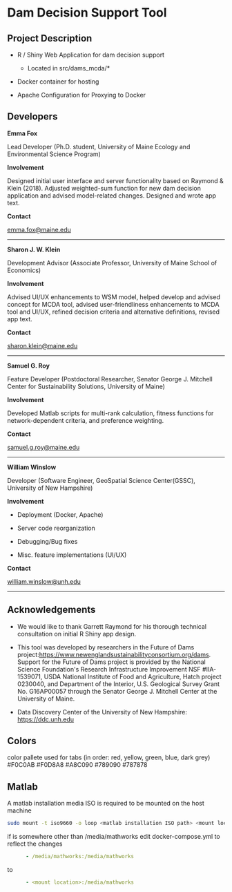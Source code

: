 Dam Decision Support Tool
==========================

Project Description
--------------------------

* R / Shiny Web Application for dam decision support


	+ Located in src/dams_mcda/*


* Docker container for hosting


* Apache Configuration for Proxying to Docker


Developers
-------------------------

**Emma Fox**

Lead Developer (Ph.D. student, University of Maine Ecology and Environmental Science Program)

**Involvement**

Designed initial user interface and server functionality based on Raymond & Klein (2018). Adjusted weighted-sum function for new dam decision application and advised model-related changes. Designed and wrote app text. 

**Contact**

<emma.fox@maine.edu>

***

**Sharon J. W. Klein**

Development Advisor (Associate Professor, University of Maine School of Economics)

**Involvement**

Advised UI/UX enhancements to WSM model, helped develop and advised concept for MCDA tool, advised user-friendliness enhancements to MCDA tool and UI/UX, refined decision criteria and alternative definitions, revised app text.

**Contact**

<sharon.klein@maine.edu>

***

**Samuel G. Roy**

Feature Developer (Postdoctoral Researcher, Senator George J. Mitchell Center for Sustainability Solutions, University of Maine)

**Involvement**

Developed Matlab scripts for multi-rank calculation, fitness functions for network-dependent criteria, and preference weighting.

**Contact**

<samuel.g.roy@maine.edu>

***

**William Winslow**

Developer (Software Engineer, GeoSpatial Science Center(GSSC), University of New Hampshire)

**Involvement**

* Deployment (Docker, Apache)

* Server code reorganization

* Debugging/Bug fixes

* Misc. feature implementations (UI/UX)

**Contact**

<william.winslow@unh.edu>

***

Acknowledgements
--------------------------
+ We would like to thank Garrett Raymond for his thorough technical consultation on initial R Shiny app design.

+ This tool was developed by researchers in the Future of Dams project:<https://www.newenglandsustainabilityconsortium.org/dams>. 
Support for the Future of Dams project is provided by the National Science Foundation's Research Infrastructure Improvement NSF #IIA-1539071, USDA National Institute of Food and Agriculture, Hatch project 0230040, and Department of the Interior, U.S. Geological Survey Grant No. G16AP00057 through the Senator George J. Mitchell Center at the University of Maine.   

+ Data Discovery Center of the University of New Hampshire: <https://ddc.unh.edu>


Colors
--------------------------
color pallete used for tabs
(in order: red, yellow, green, blue, dark grey)
#F0C0AB
#F0D8A8
#A8C090
#789090
#787878


Matlab
--------------------------
A matlab installation media ISO is required to be mounted on the host machine

~~~bash
sudo mount -t iso9660 -o loop <matlab installation ISO path> <mount location>
~~~

if <mount location> is somewhere other than /media/mathworks edit docker-compose.yml to reflect the changes

~~~yml
      - /media/mathworks:/media/mathworks
~~~
to
~~~yml
      - <mount location>:/media/mathworks
~~~

